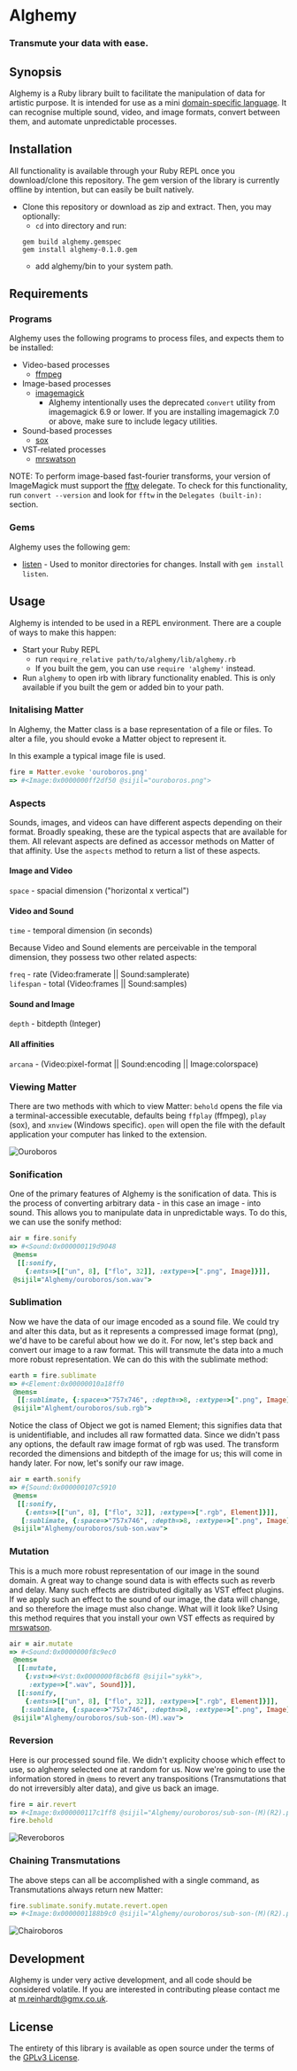 # Alghemy
### Transmute your data with ease.

## Synopsis

Alghemy is a Ruby library built to facilitate the manipulation of data for artistic purpose.
It is intended for use as a mini [domain-specific language](https://en.wikipedia.org/wiki/Domain-specific_language).
It can recognise multiple sound, video, and image formats, convert between them, and automate unpredictable processes.


## Installation

All functionality is available through your Ruby REPL once you download/clone this repository.
The gem version of the library is currently offline by intention, but can easily be built natively.

- Clone this repository or download as zip and extract. Then, you may optionally:
   - `cd` into directory and run:
   ```
   gem build alghemy.gemspec
   gem install alghemy-0.1.0.gem
   ```
   - add alghemy/bin to your system path.


## Requirements

### Programs

Alghemy uses the following programs to process files, and expects them to be installed:

- Video-based processes
  - [ffmpeg](https://ffmpeg.org)
- Image-based processes
  - [imagemagick](www.imagemagick.org/script/index.php)
    - Alghemy intentionally uses the deprecated `convert` utility from imagemagick 6.9 or lower.
    If you are installing imagemagick 7.0 or above, make sure to include legacy utilities.
- Sound-based processes
  - [sox](sox.sourceforge.net)
- VST-related processes
  - [mrswatson](https://github.com/teragonaudio/MrsWatson)

NOTE: To perform image-based fast-fourier transforms, your version of ImageMagick must support the [fftw](www.fftw.org) delegate.
To check for this functionality, run `convert --version` and look for `fftw` in the `Delegates (built-in):` section.

### Gems

Alghemy uses the following gem:

- [listen](https://github.com/guard/listen) \- Used to monitor directories for changes.
Install with `gem install listen`.


## Usage

Alghemy is intended to be used in a REPL environment. There are a couple of ways to make this happen:
- Start your Ruby REPL
  - run `require_relative path/to/alghemy/lib/alghemy.rb`
  - If you built the gem, you can use `require 'alghemy'` instead.
- Run `alghemy` to open irb with library functionality enabled.
  This is only available if you built the gem or added bin to your path.


### Initalising Matter
In Alghemy, the Matter class is a base representation of a file or files.
To alter a file, you should evoke a Matter object to represent it.

In this example a typical image file is used.
```ruby
fire = Matter.evoke 'ouroboros.png'
=> #<Image:0x0000000ff2df50 @sijil="ouroboros.png">
```

### Aspects

Sounds, images, and videos can have different aspects depending on their format.
Broadly speaking, these are the typical aspects that are available for them. All relevant aspects are defined as accessor methods on Matter of that affinity. Use the `aspects` method to return a list of these aspects.

#### Image and Video
`space` - spacial dimension ("horizontal x vertical")

#### Video and Sound
`time` - temporal dimension (in seconds)

Because Video and Sound elements are perceivable in the temporal dimension,
they possess two other related aspects:

`freq` - rate (Video:framerate || Sound:samplerate)  
`lifespan` - total (Video:frames || Sound:samples)

#### Sound and Image
`depth` - bitdepth (Integer)

#### All affinities
`arcana` - (Video:pixel-format || Sound:encoding || Image:colorspace)

### Viewing Matter
There are two methods with which to view Matter: `behold` opens the file via a terminal-accessible executable, defaults being `ffplay` (ffmpeg), `play` (sox), and `xnview` (Windows specific).  `open` will open the file with the default application your computer has linked to the extension.

![Ouroboros](example/example_01.jpg)


### Sonification
One of the primary features of Alghemy is the sonification of data. This is the process of converting arbitrary data - in this case an image - into sound. This allows you to manipulate data in unpredictable ways. To do this, we can use the sonify method:
```ruby
air = fire.sonify
=> #<Sound:0x000000119d9048
 @mems=
  [[:sonify,
    {:ents=>[["un", 8], ["flo", 32]], :extype=>[".png", Image]}]],
 @sijil="Alghemy/ouroboros/son.wav">
```

### Sublimation
Now we have the data of our image encoded as a sound file. We could try and alter this data, but as it represents a compressed image format (png), we'd have to be careful about how we do it. For now, let's step back and convert our image to a raw format. This will transmute the data into a much more robust representation. We can do this with the sublimate method:
```ruby
earth = fire.sublimate
=> #<Element:0x00000010a18ff0
 @mems=
  [[:sublimate, {:space=>"757x746", :depth=>8, :extype=>[".png", Image]}]],
 @sijil="Alghemt/ouroboros/sub.rgb">
```

Notice the class of Object we got is named Element; this signifies data that is unidentifiable, and includes all raw formatted data. Since we didn't pass any options, the default raw image format of rgb was used. The transform recorded the dimensions and bitdepth of the image for us; this will come in handy later.  For now, let's sonify our raw image.
```ruby
air = earth.sonify
=> #{Sound:0x000000107c5910
 @mems=
  [[:sonify,
    {:ents=>[["un", 8], ["flo", 32]], :extype=>[".rgb", Element]}]],
   [:sublimate, {:space=>"757x746", :depth=>8, :extype=>[".png", Image]}]],
 @sijil="Alghemy/ouroboros/sub-son.wav">
```

### Mutation
This is a much more robust representation of our image in the sound domain. A great way to change sound data is with effects such as reverb and delay.  Many such effects are distributed digitally as VST effect plugins. If we apply such an effect to the sound of our image, the data will change, and so therefore the image must also change. What will it look like? Using this method requires that you install your own VST effects as required by [mrswatson](https://github.com/teragonaudio/MrsWatson).
```ruby
air = air.mutate
=> #<Sound:0x0000000f8c9ec0
 @mems=
  [[:mutate,
    {:vst=>#<Vst:0x0000000f8cb6f8 @sijil="sykk">,
     :extype=>[".wav", Sound]}],
  [[:sonify,
    {:ents=>[["un", 8], ["flo", 32]], :extype=>[".rgb", Element]}]],
   [:sublimate, {:space=>"757x746", :depth=>8, :extype=>[".png", Image]}]],
 @sijil="Alghemy/ouroboros/sub-son-(M).wav">
```

### Reversion
Here is our processed sound file. We didn't explicity choose which effect to use, so alghemy selected one at random for us. Now we're going to use the information stored in `@mems` to revert any transpositions (Transmutations that do not irreversibly alter data), and give us back an image.
```ruby
fire = air.revert
=> #<Image:0x000000117c1ff8 @sijil="Alghemy/ouroboros/sub-son-(M)(R2).png">
fire.behold
```
![Reveroboros](example/example_02.jpg)


### Chaining Transmutations
The above steps can all be accomplished with a single command, as Transmutations always return new Matter:
```ruby
fire.sublimate.sonify.mutate.revert.open
=> #<Image:0x0000001188b9c0 @sijil="Alghemy/ouroboros/sub-son-(M)(R2).png">
```
![Chairoboros](example/example_03.jpg)


## Development

Alghemy is under very active development, and all code should be considered volatile. If you are interested in contributing please contact me at m.reinhardt@gmx.co.uk.

## License

The entirety of this library is available as open source under the terms of the [GPLv3 License](https://www.gnu.org/licenses/gpl.html).
